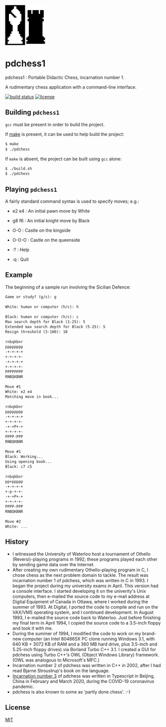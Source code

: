<div>
	<img src="assets/pdchess.128x128.icon.png" />
</div>

# pdchess1

pdchess1 : Portable Didactic Chess, incarnation number 1.

A rudimentary chess application with a command-line interface.

[![build status](https://secure.travis-ci.org/tom-weatherhead/pdchess1.svg)](https://travis-ci.org/tom-weatherhead/pdchess1)
[![license](https://img.shields.io/github/license/mashape/apistatus.svg)](https://github.com/tom-weatherhead/pdchess3/blob/master/LICENSE)

## Building `pdchess1`

`gcc` must be present in order to build the project.

If [make](https://www.gnu.org/software/make/manual/make.html) is present, it can be used to help build the project:

```sh
$ make
$ ./pdchess
```

If `make` is absent, the project can be built using `gcc` alone:

```sh
$ ./build.sh
$ ./pdchess
```

## Playing `pdchess1`

A fairly standard command syntax is used to specify moves; e.g.:

- e2 e4 : An initial pawn move by White
- g8 f6 : An initial knight move by Black
- O-O : Castle on the kingside
- O-O-O : Castle on the queenside

- :? : Help
- :q : Quit

## Example

The beginning of a sample run involving the Sicilian Defence:

```
Game or study? (g/s): g

White: human or computer (h/c): h

Black: human or computer (h/c): c
Max search depth for Black (1-25): 5
Extended max search depth for Black (5-25): 5
Resign threshold (3-100): 10

rnbqkbnr
pppppppp
-+-+-+-+
+-+-+-+-
-+-+-+-+
+-+-+-+-
PPPPPPPP
RNBQKBNR

Move #1
White: e2 e4
Matching move in book...

rnbqkbnr
pppppppp
-+-+-+-+
+-+-+-+-
-+-+P+-+
+-+-+-+-
PPPP-PPP
RNBQKBNR

Move #1
Black: Working...
Using opening book...
Black: c7 c5

rnbqkbnr
pp+ppppp
-+-+-+-+
+-p-+-+-
-+-+P+-+
+-+-+-+-
PPPP-PPP
RNBQKBNR

Move #2
White: ...
```

## History

- I witnessed the University of Waterloo host a tournament of Othello (Reversi)-playing programs in 1992; these programs played each other by sending game data over the Internet.
- After creating my own rudimentary Othello-playing program in C, I chose chess as the next problem domain to tackle. The result was incarnation number 1 of pdchess, which was written in C in 1993. I began the project during my university exams in April. This version had a console interface. I started developing it on the univerity's Unix computers, then e-mailed the source code to my e-mail address at Digital Equipment of Canada in Ottawa, where I worked during the summer of 1993. At Digital, I ported the code to compile and run on the VAX/VMS operating system, and I continued development. In August 1993, I e-mailed the source code back to Waterloo. Just before finishing my final term in April 1994, I copied the source code to a 3.5-inch floppy and took it with me.
- During the summer of 1994, I modified the code to work on my brand-new computer (an Intel 80486SX PC clone running Windows 3.1, with 640 KB + 3072 KB of RAM and a 360 MB hard drive, plus 3.5-inch and 5.25-inch floppy drives) via Borland Turbo C++ 3.1. I created a GUI for pdchess using Turbo C++'s OWL (Object Windows Library) framework. (OWL was analogous to Microsoft's MFC.)
- Incarnation number 2 of pdchess was written in C++ in 2002, after I had read Bjarne Stroustrup's book on the language.
- [Incarnation number 3](https://github.com/tom-weatherhead/pdchess3) of pdchess was written in Typescript in Beijing, China in February and March 2020, during the COVID-19 coronavirus pandemic.
- pdchess is also known to some as 'partly done chess'. :-)

## License
[MIT](https://choosealicense.com/licenses/mit/)
